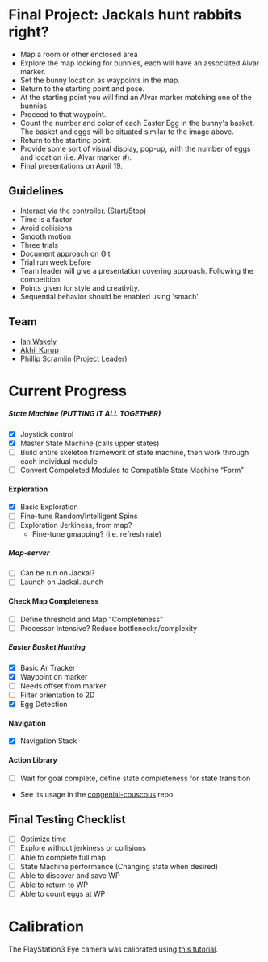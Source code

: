 # Final Project: Jackals hunt rabbits right?

- Map a room or other enclosed area
- Explore the map looking for bunnies, each will have an associated Alvar marker.
- Set the bunny location as waypoints in the map.
- Return to the starting point and pose.
- At the starting point you will find an Alvar marker matching one of the bunnies.
- Proceed to that waypoint.
- Count the number and color of each Easter Egg in the bunny's basket. The basket and eggs will be situated similar to the image above.
- Return to the starting point.
- Provide some sort of visual display, pop-up, with the number of eggs and location (i.e. Alvar marker #).
- Final presentations on April 19.

## Guidelines
- Interact via the controller. (Start/Stop)
- Time is a factor
- Avoid collisions
- Smooth motion
- Three trials
- Document approach on Git
- Trial run week before
- Team leader will give a presentation covering approach. Following the competition.
- Points given for style and creativity.
- Sequential behavior should be enabled using 'smach'.

## Team
- [Ian Wakely](https://github.com/raveious)
- [Akhil Kurup](https://github.com/amkurup)
- [Phillip Scramlin](https://github.com/pdscraml) (Project Leader)

# Current Progress

##### State Machine (PUTTING IT ALL TOGETHER)
- [x] Joystick control
- [x] Master State Machine (calls upper states)
- [ ] Build entire skeleton framework of state machine, then work through each individual module
- [ ] Convert Compeleted Modules to Compatible State Machine “Form”

#### Exploration
- [x] Basic Exploration
- [ ] Fine-tune Random/Intelligent Spins
- [ ] Exploration Jerkiness, from map?
  - Fine-tune gmapping? (i.e. refresh rate)

##### Map-server
- [ ] Can be run on Jackal?
- [ ] Launch on Jackal.launch

#### Check Map Completeness
- [ ] Define threshold and Map "Completeness"
- [ ] Processor Intensive?  Reduce bottlenecks/complexity

##### Easter Basket Hunting
- [x] Basic Ar Tracker
- [x] Waypoint on marker
- [ ] Needs offset from marker
- [ ] Filter orientation to 2D
- [x] Egg Detection

#### Navigation
- [x] Navigation Stack

#### Action Library
- [ ] Wait for goal complete, define state completeness for state transition
- See its usage in the [congenial-couscous](https://github.com/RogerGomes29/congenial-couscous) repo.

## Final Testing Checklist
- [ ] Optimize time
- [ ] Explore without jerkiness or collisions
- [ ] Able to complete full map
- [ ] State Machine performance (Changing state when desired)
- [ ] Able to discover and save WP
- [ ] Able to return to WP
- [ ] Able to count eggs at WP

# Calibration

The PlayStation3 Eye camera was calibrated using [this tutorial](http://wiki.ros.org/camera_calibration/Tutorials/MonocularCalibration).
